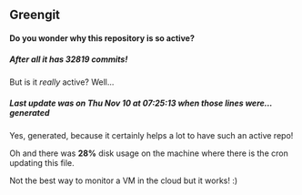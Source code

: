 ## Greengit

#### Do you wonder why this repository is so active?

##### After all it has 32819 commits!

But is it *really* active? Well...

##### Last update was on Thu Nov 10 at 07:25:13 when those lines were... generated

Yes, generated, because it certainly helps a lot to have such an active repo!

Oh and there was **28%** disk usage on the machine
where there is the cron updating this file.

Not the best way to monitor a VM in the cloud but it works! :)

